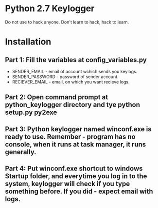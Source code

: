# Python 2.7 Keylogger
Do not use to hack anyone. Don't learn to hack, hack to learn.

# Installation
## Part 1: Fill the variables at config_variables.py
<ul>
	<li>SENDER_EMAIL - email of account wchich sends you keylogs.</li>
	<li>SENDER_PASSWORD - password of sender account.</li>
	<li>RECIEVER_EMAIL - email, on which you want recieve logs.</li>
</ul>

## Part 2: Open command prompt at python_keylogger directory and tye python setup.py py2exe

## Part 3: Python keylogger named winconf.exe is ready to use. Remember - program has no console, when it runs at task manager, it runs generally.
## Part 4: Put winconf.exe shortcut to windows Startup folder, and everytime you log in to the system, keylogger will check if you type something before. If you did - expect email with logs.
